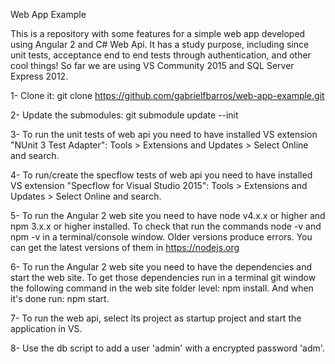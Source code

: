 Web App Example

This is a repository with some features for a simple web app developed using Angular 2 and C# Web Api. It has a study purpose, including since unit tests, acceptance end to end tests through authentication, and other cool things! So far we are using VS Community 2015 and SQL Server Express 2012.

1- Clone it: git clone https://github.com/gabrielfbarros/web-app-example.git

2- Update the submodules: git submodule update --init

3- To run the unit tests of web api you need to have installed VS extension "NUnit 3 Test Adapter": Tools > Extensions and Updates > Select Online and search.

4- To run/create the specflow tests of web api you need to have installed VS extension "Specflow for Visual Studio 2015": Tools > Extensions and Updates > Select Online and search.

5- To run the Angular 2 web site you need to have node v4.x.x or higher and npm 3.x.x or higher installed. To check that run the commands node -v and npm -v in a terminal/console window. Older versions produce errors. You can get the latest versions of them in https://nodejs.org

6- To run the Angular 2 web site you need to have the dependencies and start the web site. To get those dependencies run in a terminal git window the following command in the web site folder level:  npm install. And when it's done run: npm start.

7- To run the web api, select its project as startup project and start the application in VS.

8- Use the db script to add a user 'admin' with a encrypted password 'adm'.